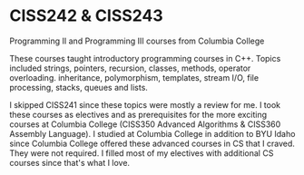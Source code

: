 # CISS242 & CISS243
Programming II and Programming III courses from Columbia College

These courses taught introductory programming courses in C++. 
Topics included strings, pointers, recursion, classes, methods,
operator overloading. inheritance, polymorphism, templates, 
stream I/O, file processing, stacks, queues and lists.

I skipped CISS241 since these topics were mostly a review for me.
I took these courses as electives and as prerequisites for the more
exciting courses at Columbia College (CISS350 Advanced Algorithms &
CISS360 Assembly Language). I studied at Columbia College in addition 
to BYU Idaho since Columbia College offered these advanced courses in 
CS that I craved. They were not required. I filled most of my electives 
with additional CS courses since that's what I love.
